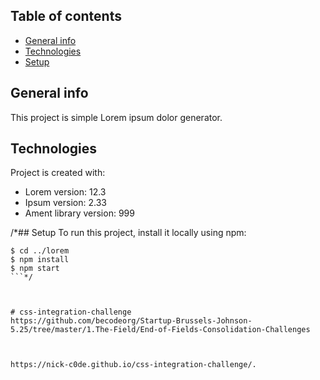 ## Table of contents
* [General info](#general-info)
* [Technologies](#technologies)
* [Setup](#setup)

## General info
This project is simple Lorem ipsum dolor generator.
	
## Technologies
Project is created with:
* Lorem version: 12.3
* Ipsum version: 2.33
* Ament library version: 999
	
/*## Setup
To run this project, install it locally using npm:

```
$ cd ../lorem
$ npm install
$ npm start
```*/



# css-integration-challenge
https://github.com/becodeorg/Startup-Brussels-Johnson-5.25/tree/master/1.The-Field/End-of-Fields-Consolidation-Challenges



https://nick-c0de.github.io/css-integration-challenge/.
